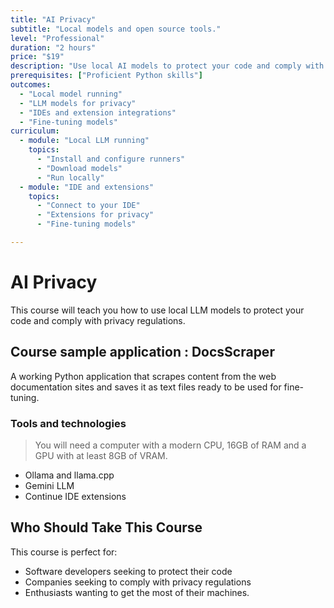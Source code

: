 ```yaml
---
title: "AI Privacy"
subtitle: "Local models and open source tools."
level: "Professional"
duration: "2 hours"
price: "$19"
description: "Use local AI models to protect your code and comply with privacy regulations."
prerequisites: ["Proficient Python skills"]
outcomes:
  - "Local model running"
  - "LLM models for privacy"
  - "IDEs and extension integrations"
  - "Fine-tuning models"
curriculum:
  - module: "Local LLM running"
    topics:
      - "Install and configure runners"
      - "Download models"
      - "Run locally"
  - module: "IDE and extensions"
    topics:
      - "Connect to your IDE"
      - "Extensions for privacy"
      - "Fine-tuning models"

---
```


# AI Privacy

This course will teach you how to use local LLM models to protect your code and comply with privacy regulations.

## Course sample application : DocsScraper

A working Python application that scrapes content from the web documentation sites and saves it as text files ready to be used for fine-tuning.

### Tools and technologies

> You will need a computer with a modern CPU, 16GB of RAM and a GPU with at least 8GB of VRAM.

- Ollama and llama.cpp
- Gemini LLM
- Continue IDE extensions

## Who Should Take This Course

This course is perfect for:
- Software developers seeking to protect their code 
- Companies seeking to comply with privacy regulations
- Enthusiasts wanting to get the most of their machines.
